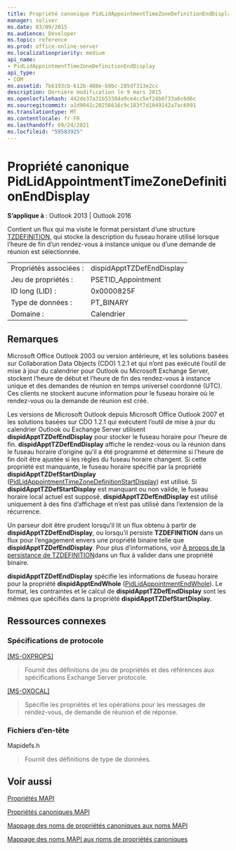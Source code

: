 ```yaml
---
title: Propriété canonique PidLidAppointmentTimeZoneDefinitionEndDisplay
manager: soliver
ms.date: 03/09/2015
ms.audience: Developer
ms.topic: reference
ms.prod: office-online-server
ms.localizationpriority: medium
api_name:
- PidLidAppointmentTimeZoneDefinitionEndDisplay
api_type:
- COM
ms.assetid: 7b6193cb-612b-408e-b9bc-285df313e2cc
description: Dernière modification le 9 mars 2015
ms.openlocfilehash: 442de37a31b53384a9ce4cc5ef24b8f33a6c6d6c
ms.sourcegitcommit: a1d9041c20256616c9c183f7d1049142a7ac6991
ms.translationtype: MT
ms.contentlocale: fr-FR
ms.lasthandoff: 09/24/2021
ms.locfileid: "59583925"
---
```

# <a name="pidlidappointmenttimezonedefinitionenddisplay-canonical-property"></a>Propriété canonique PidLidAppointmentTimeZoneDefinitionEndDisplay

  
  
**S’applique à** : Outlook 2013 | Outlook 2016 
  
Contient un flux qui ma visite le format persistant d’une structure [TZDEFINITION,](https://msdn.microsoft.com/library/0ae21571-2299-6407-807c-428668bb6798%28Office.15%29.aspx) qui stocke la description du fuseau horaire utilisé lorsque l’heure de fin d’un rendez-vous à instance unique ou d’une demande de réunion est sélectionnée. 
  
|||
|:-----|:-----|
|Propriétés associées :  <br/> |dispidApptTZDefEndDisplay  <br/> |
|Jeu de propriétés :  <br/> |PSETID_Appointment  <br/> |
|ID long (LID) :  <br/> |0x0000825F  <br/> |
|Type de données :  <br/> |PT_BINARY  <br/> |
|Domaine :  <br/> |Calendrier  <br/> |
   
## <a name="remarks"></a>Remarques

Microsoft Office Outlook 2003 ou version antérieure, et les solutions basées sur Collaboration Data Objects (CDO) 1.2.1 et qui n’ont pas exécuté l’outil de mise à jour du calendrier pour Outlook ou Microsoft Exchange Server, stockent l’heure de début et l’heure de fin des rendez-vous à instance unique et des demandes de réunion en temps universel coordonné (UTC). Ces clients ne stockent aucune information pour le fuseau horaire où le rendez-vous ou la demande de réunion est créé.
  
Les versions de Microsoft Outlook depuis Microsoft Office Outlook 2007 et les solutions basées sur CDO 1.2.1 qui exécutent l’outil de mise à jour du calendrier Outlook ou Exchange Server utilisent **dispidApptTZDefEndDisplay** pour stocker le fuseau horaire pour l’heure de fin. **dispidApptTZDefEndDisplay** affiche le rendez-vous ou la réunion dans le fuseau horaire d’origine qu’il a été programmé et détermine si l’heure de fin doit être ajustée si les règles du fuseau horaire changent. Si cette propriété est manquante, le fuseau horaire spécifié par la propriété **dispidApptTZDefStartDisplay** ([PidLidAppointmentTimeZoneDefinitionStartDisplay](pidlidappointmenttimezonedefinitionstartdisplay-canonical-property.md)) est utilisé. Si **dispidApptTZDefStartDisplay** est manquant ou non valide, le fuseau horaire local actuel est supposé. **dispidApptTZDefEndDisplay** est utilisé uniquement à des fins d’affichage et n’est pas utilisé dans l’extension de la récurrence. 
  
Un parseur doit être prudent lorsqu’il lit un flux obtenu à partir de **dispidApptTZDefEndDisplay**, ou lorsqu’il persiste **TZDEFINITION** dans un flux pour l’engagement envers une propriété binaire telle que **dispidApptTZDefEndDisplay**. Pour plus d’informations, voir [À propos de la persistance de TZDEFINITION](https://msdn.microsoft.com/library/0dec535d-d48f-39a5-97d5-0bd109134b3b%28Office.15%29.aspx)dans un flux à valider dans une propriété binaire.
  
 **dispidApptTZDefEndDisplay** spécifie les informations de fuseau horaire pour la propriété **dispidApptEndWhole** ([PidLidAppointmentEndWhole](pidlidappointmentendwhole-canonical-property.md)). Le format, les contraintes et le calcul de **dispidApptTZDefEndDisplay** sont les mêmes que spécifiés dans la propriété **dispidApptTZDefStartDisplay.** 
  
## <a name="related-resources"></a>Ressources connexes

### <a name="protocol-specifications"></a>Spécifications de protocole

[[MS-OXPROPS]](https://msdn.microsoft.com/library/f6ab1613-aefe-447d-a49c-18217230b148%28Office.15%29.aspx)
  
> Fournit des définitions de jeu de propriétés et des références aux spécifications Exchange Server protocole.
    
[[MS-OXOCAL]](https://msdn.microsoft.com/library/09861fde-c8e4-4028-9346-e7c214cfdba1%28Office.15%29.aspx)
  
> Spécifie les propriétés et les opérations pour les messages de rendez-vous, de demande de réunion et de réponse.
    
### <a name="header-files"></a>Fichiers d’en-tête

Mapidefs.h
  
> Fournit des définitions de type de données.
    
## <a name="see-also"></a>Voir aussi



[Propriétés MAPI](mapi-properties.md)
  
[Propriétés canoniques MAPI](mapi-canonical-properties.md)
  
[Mappage des noms de propriétés canoniques aux noms MAPI](mapping-canonical-property-names-to-mapi-names.md)
  
[Mappage des noms MAPI aux noms de propriétés canoniques](mapping-mapi-names-to-canonical-property-names.md)

